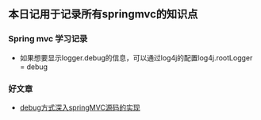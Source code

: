 ## 本日记用于记录所有springmvc的知识点
### Spring mvc 学习记录
-   如果想要显示logger.debug的信息，可以通过log4j的配置log4j.rootLogger = debug

### 好文章
- [debug方式深入springMVC源码的实现](https://www.jianshu.com/p/fd19e464697d)
